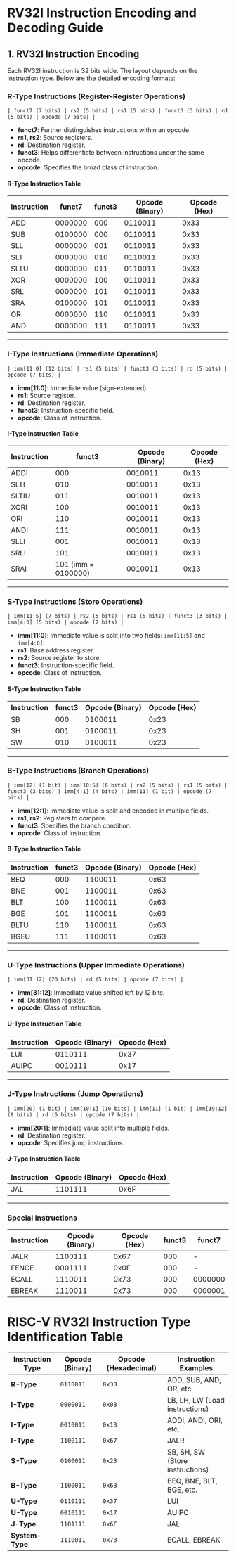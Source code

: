# **RV32I Instruction Encoding and Decoding Guide**

## **1. RV32I Instruction Encoding**

Each RV32I instruction is 32 bits wide. The layout depends on the instruction type. Below are the detailed encoding formats:

### **R-Type Instructions (Register-Register Operations)**
```plaintext
| funct7 (7 bits) | rs2 (5 bits) | rs1 (5 bits) | funct3 (3 bits) | rd (5 bits) | opcode (7 bits) |
```

- **funct7**: Further distinguishes instructions within an opcode.
- **rs1, rs2**: Source registers.
- **rd**: Destination register.
- **funct3**: Helps differentiate between instructions under the same opcode.
- **opcode**: Specifies the broad class of instruction.

#### **R-Type Instruction Table**

| **Instruction** | **funct7** | **funct3** | **Opcode (Binary)** | **Opcode (Hex)** |
|------------------|------------|------------|---------------------|------------------|
| ADD              | 0000000    | 000        | 0110011             | 0x33            |
| SUB              | 0100000    | 000        | 0110011             | 0x33            |
| SLL              | 0000000    | 001        | 0110011             | 0x33            |
| SLT              | 0000000    | 010        | 0110011             | 0x33            |
| SLTU             | 0000000    | 011        | 0110011             | 0x33            |
| XOR              | 0000000    | 100        | 0110011             | 0x33            |
| SRL              | 0000000    | 101        | 0110011             | 0x33            |
| SRA              | 0100000    | 101        | 0110011             | 0x33            |
| OR               | 0000000    | 110        | 0110011             | 0x33            |
| AND              | 0000000    | 111        | 0110011             | 0x33            |

---

### **I-Type Instructions (Immediate Operations)**

```plaintext
| imm[11:0] (12 bits) | rs1 (5 bits) | funct3 (3 bits) | rd (5 bits) | opcode (7 bits) |
```

- **imm[11:0]**: Immediate value (sign-extended).
- **rs1**: Source register.
- **rd**: Destination register.
- **funct3**: Instruction-specific field.
- **opcode**: Class of instruction.

#### **I-Type Instruction Table**

| **Instruction** | **funct3** | **Opcode (Binary)** | **Opcode (Hex)** |
|------------------|------------|---------------------|------------------|
| ADDI             | 000        | 0010011             | 0x13            |
| SLTI             | 010        | 0010011             | 0x13            |
| SLTIU            | 011        | 0010011             | 0x13            |
| XORI             | 100        | 0010011             | 0x13            |
| ORI              | 110        | 0010011             | 0x13            |
| ANDI             | 111        | 0010011             | 0x13            |
| SLLI             | 001        | 0010011             | 0x13            |
| SRLI             | 101        | 0010011             | 0x13            |
| SRAI             | 101 (imm = 0100000) | 0010011 | 0x13            |

---

### **S-Type Instructions (Store Operations)**

```plaintext
| imm[11:5] (7 bits) | rs2 (5 bits) | rs1 (5 bits) | funct3 (3 bits) | imm[4:0] (5 bits) | opcode (7 bits) |
```


- **imm[11:0]**: Immediate value is split into two fields: `imm[11:5]` and `imm[4:0]`.
- **rs1**: Base address register.
- **rs2**: Source register to store.
- **funct3**: Instruction-specific field.
- **opcode**: Class of instruction.

#### **S-Type Instruction Table**

| **Instruction** | **funct3** | **Opcode (Binary)** | **Opcode (Hex)** |
|------------------|------------|---------------------|------------------|
| SB               | 000        | 0100011             | 0x23            |
| SH               | 001        | 0100011             | 0x23            |
| SW               | 010        | 0100011             | 0x23            |

---

### **B-Type Instructions (Branch Operations)**
```plaintext
| imm[12] (1 bit) | imm[10:5] (6 bits) | rs2 (5 bits) | rs1 (5 bits) | funct3 (3 bits) | imm[4:1] (4 bits) | imm[11] (1 bit) | opcode (7 bits) |
```

- **imm[12:1]**: Immediate value is split and encoded in multiple fields.
- **rs1, rs2**: Registers to compare.
- **funct3**: Specifies the branch condition.
- **opcode**: Class of instruction.

#### **B-Type Instruction Table**

| **Instruction** | **funct3** | **Opcode (Binary)** | **Opcode (Hex)** |
|------------------|------------|---------------------|------------------|
| BEQ              | 000        | 1100011             | 0x63            |
| BNE              | 001        | 1100011             | 0x63            |
| BLT              | 100        | 1100011             | 0x63            |
| BGE              | 101        | 1100011             | 0x63            |
| BLTU             | 110        | 1100011             | 0x63            |
| BGEU             | 111        | 1100011             | 0x63            |

---

### **U-Type Instructions (Upper Immediate Operations)**
```plaintext
| imm[31:12] (20 bits) | rd (5 bits) | opcode (7 bits) |
```

- **imm[31:12]**: Immediate value shifted left by 12 bits.
- **rd**: Destination register.
- **opcode**: Class of instruction.

#### **U-Type Instruction Table**

| **Instruction** | **Opcode (Binary)** | **Opcode (Hex)** |
|------------------|---------------------|------------------|
| LUI              | 0110111             | 0x37            |
| AUIPC            | 0010111             | 0x17            |

---

### **J-Type Instructions (Jump Operations)**
```plaintext
| imm[20] (1 bit) | imm[10:1] (10 bits) | imm[11] (1 bit) | imm[19:12] (8 bits) | rd (5 bits) | opcode (7 bits) |
```

- **imm[20:1]**: Immediate value split into multiple fields.
- **rd**: Destination register.
- **opcode**: Specifies jump instructions.

#### **J-Type Instruction Table**

| **Instruction** | **Opcode (Binary)** | **Opcode (Hex)** |
|------------------|---------------------|------------------|
| JAL              | 1101111             | 0x6F            |

---

### **Special Instructions**

| **Instruction** | **Opcode (Binary)** | **Opcode (Hex)** | **funct3** | **funct7** |
|------------------|---------------------|------------------|------------|------------|
| JALR             | 1100111             | 0x67            | 000        | -          |
| FENCE            | 0001111             | 0x0F            | 000        | -          |
| ECALL            | 1110011             | 0x73            | 000        | 0000000    |
| EBREAK           | 1110011             | 0x73            | 000        | 0000001    |


# RISC-V RV32I Instruction Type Identification Table

| **Instruction Type** | **Opcode (Binary)** | **Opcode (Hexadecimal)** | **Instruction Examples**      |
|-----------------------|---------------------|---------------------------|--------------------------------|
| **R-Type**           | `0110011`          | `0x33`                    | ADD, SUB, AND, OR, etc.       |
| **I-Type**           | `0000011`          | `0x03`                    | LB, LH, LW (Load instructions)|
| **I-Type**           | `0010011`          | `0x13`                    | ADDI, ANDI, ORI, etc.         |
| **I-Type**           | `1100111`          | `0x67`                    | JALR                          |
| **S-Type**           | `0100011`          | `0x23`                    | SB, SH, SW (Store instructions)|
| **B-Type**           | `1100011`          | `0x63`                    | BEQ, BNE, BLT, BGE, etc.      |
| **U-Type**           | `0110111`          | `0x37`                    | LUI                           |
| **U-Type**           | `0010111`          | `0x17`                    | AUIPC                         |
| **J-Type**           | `1101111`          | `0x6F`                    | JAL                           |
| **System-Type**      | `1110011`          | `0x73`                    | ECALL, EBREAK                 |
